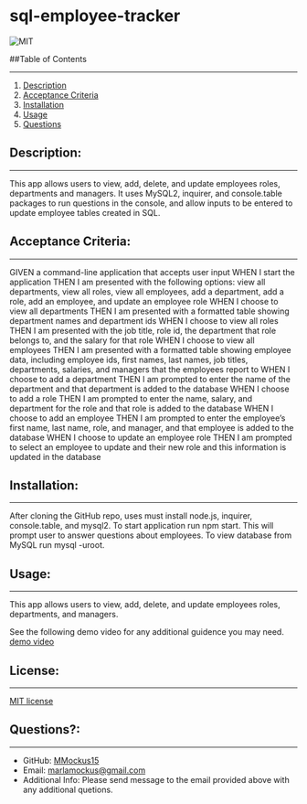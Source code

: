 # sql-employee-tracker

![MIT](https://img.shields.io/badge/License-MIT-yellow)

##Table of Contents

---

1. [Description](#description)
1. [Acceptance Criteria](#acceptance-criteria)
1. [Installation](#installation)
1. [Usage](#usage)
1. [Questions](#questions)

## Description:

---

This app allows users to view, add, delete, and update employees roles, departments and managers. It uses MySQL2, inquirer, and console.table packages to run questions in the console, and allow inputs to be entered to update employee tables created in SQL.

## Acceptance Criteria:

---

GIVEN a command-line application that accepts user input
WHEN I start the application
THEN I am presented with the following options: view all departments, view all roles, view all employees, add a department, add a role, add an employee, and update an employee role
WHEN I choose to view all departments
THEN I am presented with a formatted table showing department names and department ids
WHEN I choose to view all roles
THEN I am presented with the job title, role id, the department that role belongs to, and the salary for that role
WHEN I choose to view all employees
THEN I am presented with a formatted table showing employee data, including employee ids, first names, last names, job titles, departments, salaries, and managers that the employees report to
WHEN I choose to add a department
THEN I am prompted to enter the name of the department and that department is added to the database
WHEN I choose to add a role
THEN I am prompted to enter the name, salary, and department for the role and that role is added to the database
WHEN I choose to add an employee
THEN I am prompted to enter the employee’s first name, last name, role, and manager, and that employee is added to the database
WHEN I choose to update an employee role
THEN I am prompted to select an employee to update and their new role and this information is updated in the database 

## Installation:

---

After cloning the GitHub repo, uses must install node.js, inquirer, console.table, and mysql2. To start application run npm start. This will prompt user to answer questions about employees. To view database from MySQL run mysql -uroot. 

## Usage:

---

This app allows users to view, add, delete, and update employees roles, departments, and managers.

See the following demo video for any additional guidence you may need. [demo video](https://drive.google.com/file/d/1fUqkw4Z41YYnY8Z9nSMixQCQ6asNFNaV/view)

## License:

---

[MIT license](https://choosealicense.com/licenses/mit/)

## Questions?:

---

- GitHub: [MMockus15](https://github.com/MMockus15)
- Email: [marlamockus@gmail.com](marlamockus@gmail.com)
- Additional Info: Please send message to the email provided above with any additional quetions.
